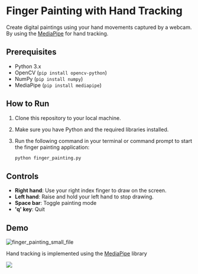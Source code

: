 # Finger Painting with Hand Tracking

Create digital paintings using your hand movements captured by a webcam. By using the [MediaPipe](https://mediapipe.dev/) for hand tracking.

## Prerequisites

- Python 3.x
- OpenCV (`pip install opencv-python`)
- NumPy (`pip install numpy`)
- MediaPipe (`pip install mediapipe`)

## How to Run

1. Clone this repository to your local machine.
2. Make sure you have Python and the required libraries installed.
3. Run the following command in your terminal or command prompt to start the finger painting application:

   ```bash
   python finger_painting.py
   ```

## Controls

- **Right hand**: Use your right index finger to draw on the screen.
- **Left hand**: Raise and hold your left hand to stop drawing.
- **Space bar**: Toggle painting mode
- **'q' key**: Quit

## Demo

![finger_painting_small_file](https://github.com/sshovkov/finger-painting-hand-recognition-model/assets/43308603/be6a14b5-6235-4279-beba-ed879c70ec7a)

Hand tracking is implemented using the [MediaPipe](https://mediapipe.dev/) library

![](assets/hand_tracking.gif)
